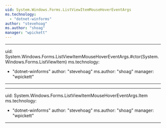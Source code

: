```yaml
---
uid: System.Windows.Forms.ListViewItemMouseHoverEventArgs
ms.technology: 
  - "dotnet-winforms"
author: "stevehoag"
ms.author: "shoag"
manager: "wpickett"
---
```


---
uid: System.Windows.Forms.ListViewItemMouseHoverEventArgs.#ctor(System.Windows.Forms.ListViewItem)
ms.technology: 
  - "dotnet-winforms"
author: "stevehoag"
ms.author: "shoag"
manager: "wpickett"
---

---
uid: System.Windows.Forms.ListViewItemMouseHoverEventArgs.Item
ms.technology: 
  - "dotnet-winforms"
author: "stevehoag"
ms.author: "shoag"
manager: "wpickett"
---
